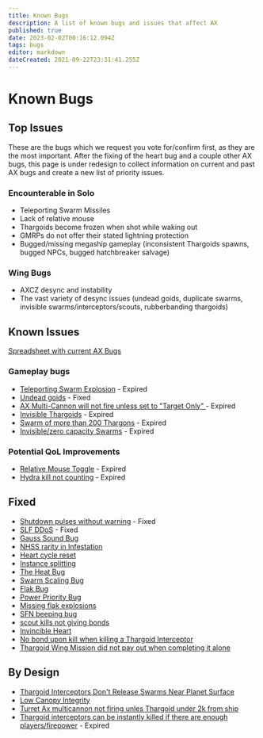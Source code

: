 ```yaml
---
title: Known Bugs
description: A list of known bugs and issues that affect AX
published: true
date: 2023-02-02T00:16:12.094Z
tags: bugs
editor: markdown
dateCreated: 2021-09-22T23:31:41.255Z
---
```


# Known Bugs

## Top Issues
These are the bugs which we request you vote for/confirm first, as they are the most important.
After the fixing of the heart bug and a couple other AX bugs, this page is under redesign to collect information on current and past AX bugs and create a new list of priority issues.
### Encounterable in Solo
- Teleporting Swarm Missiles
- Lack of relative mouse
- Thargoids become frozen when shot while waking out
- GMRPs do not offer their stated lightning protection
- Bugged/missing megaship gameplay (inconsistent Thargoids spawns, bugged NPCs, bugged hatchbreaker salvage)

### Wing Bugs
- AXCZ desync and instability
- The vast variety of desync issues (undead goids, duplicate swarms, invisible swarms/interceptors/scouts, rubberbanding thargoids)

## Known Issues
[Spreadsheet with current AX Bugs](https://docs.google.com/spreadsheets/d/1GrVs_w0VKt9HUJm819EpwaLV0ofrnwzpNcvYR4v4-xs/edit?usp=sharing)

### Gameplay bugs
- [Teleporting Swarm Explosion](https://issues.frontierstore.net/issue-detail/9629) - Expired
- [Undead goids](https://issues.frontierstore.net/issue-detail/2474) - Fixed
- [AX Multi-Cannon will not fire unless set to "Target Only"	](https://issues.frontierstore.net/issue-detail/2973) - Expired
- [Invisible Thargoids](https://issues.frontierstore.net/issue-detail/1544) - Expired
- [Swarm of more than 200 Thargons](https://issues.frontierstore.net/issue-detail/252) - Expired
- [Invisible/zero capacity Swarms](https://issues.frontierstore.net/issue-detail/2477) - Expired

### Potential QoL Improvements
- [Relative Mouse Toggle](https://issues.frontierstore.net/issue-detail/11760) - Expired
- [Hydra kill not counting](https://issues.frontierstore.net/issue-detail/2332) - Expired


## Fixed
- [Shutdown pulses without warning](https://issues.frontierstore.net/issue-detail/2479) - Fixed
- [SLF DDoS](https://issues.frontierstore.net/issue-detail/1955) - Fixed
- [Gauss Sound Bug](https://issues.frontierstore.net/issue-detail/194)
- [NHSS rarity in Infestation](https://issues.frontierstore.net/issue-detail/176)
- [Heart cycle reset](https://issues.frontierstore.net/issue-detail/2478)
- [Instance splitting](https://issues.frontierstore.net/issue-detail/2476)
- [The Heat Bug](https://issues.frontierstore.net/issue-detail/180)
- [Swarm Scaling Bug](https://issues.frontierstore.net/issue-detail/185)
- [Flak Bug](https://issues.frontierstore.net/issue-detail/193)
- [Power Priority Bug](https://issues.frontierstore.net/issue-detail/775)
- [Missing flak explosions](https://issues.frontierstore.net/issue-detail/828)
- [SFN beeping bug](https://issues.frontierstore.net/issue-detail/10439)
- [scout kills not giving bonds](https://issues.frontierstore.net/issue-detail/11896)
- [Invincible Heart](https://issues.frontierstore.net/issue-detail/2440)
- [No bond upon kill when killing a Thargoid Interceptor](https://issues.frontierstore.net/issue-detail/2475)
- [Thargoid Wing Mission did not pay out when completing it alone](https://issues.frontierstore.net/issue-detail/2670)

## By Design
- [Thargoid Interceptors Don't Release Swarms Near Planet Surface](https://issues.frontierstore.net/issue-detail/237)
- [Low Canopy Integrity](https://issues.frontierstore.net/issue-detail/1081)
- [Turret Ax multicannon not firing unles Thargoid under 2k from ship](https://issues.frontierstore.net/issue-detail/3632)
- [Thargoid interceptors can be instantly killed if there are enough players/firepower](https://issues.frontierstore.net/issue-detail/2860) - Expired



